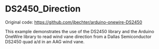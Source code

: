 # DS2450_Direction
Original code: https://github.com/jbechter/arduino-onewire-DS2450

This example demonstrates the use of the DS2450 library and the Arduino
OneWire library to read wind vane direction from a Dallas Semiconductor DS2450
quad a/d in an AAG wind vane.
